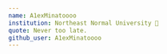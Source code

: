 ```yaml
---
name: A1exMinatoooo
institution: Northeast Normal University 🚩 
quote: Never too late.
github_user: A1exMinatoooo
---
```

